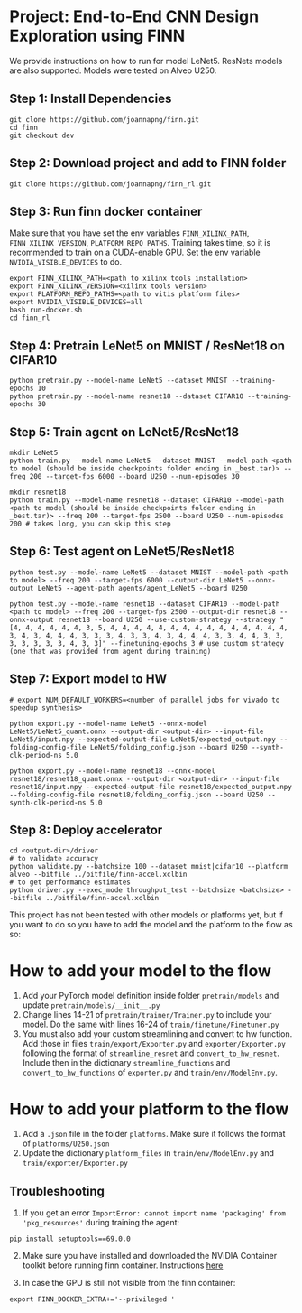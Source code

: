 # Project: End-to-End CNN Design Exploration using FINN

We provide instructions on how to run for model LeNet5. ResNets models are also supported. Models were tested on Alveo U250.

## Step 1: Install Dependencies

```
git clone https://github.com/joannapng/finn.git
cd finn
git checkout dev
```

## Step 2: Download project and add to FINN folder
```
git clone https://github.com/joannapng/finn_rl.git
```

## Step 3: Run finn docker container
Make sure that you have set the env variables `FINN_XILINX_PATH`, `FINN_XILINX_VERSION`, `PLATFORM_REPO_PATHS`. Training takes time, so it is recommended to train on a CUDA-enable GPU. Set the env variable `NVIDIA_VISIBLE_DEVICES` to do.
```	
export FINN_XILINX_PATH=<path to xilinx tools installation>
export FINN_XILINX_VERSION=<xilinx tools version>
export PLATFORM_REPO_PATHS=<path to vitis platform files>
export NVIDIA_VISIBLE_DEVICES=all
bash run-docker.sh
cd finn_rl
```

## Step 4: Pretrain LeNet5 on MNIST / ResNet18 on CIFAR10
```
python pretrain.py --model-name LeNet5 --dataset MNIST --training-epochs 10
python pretrain.py --model-name resnet18 --dataset CIFAR10 --training-epochs 30
```

## Step 5: Train agent on LeNet5/ResNet18
```
mkdir LeNet5
python train.py --model-name LeNet5 --dataset MNIST --model-path <path to model (should be inside checkpoints folder ending in _best.tar)> --freq 200 --target-fps 6000 --board U250 --num-episodes 30

mkdir resnet18
python train.py --model-name resnet18 --dataset CIFAR10 --model-path <path to model (should be inside checkpoints folder ending in _best.tar)> --freq 200 --target-fps 2500 --board U250 --num-episodes 200 # takes long, you can skip this step
```
## Step 6: Test agent on LeNet5/ResNet18
```
python test.py --model-name LeNet5 --dataset MNIST --model-path <path to model> --freq 200 --target-fps 6000 --output-dir LeNet5 --onnx-output LeNet5 --agent-path agents/agent_LeNet5 --board U250

python test.py --model-name resnet18 --dataset CIFAR10 --model-path <path to model> --freq 200 --target-fps 2500 --output-dir resnet18 --onnx-output resnet18 --board U250 --use-custom-strategy --strategy "[4, 4, 4, 4, 4, 4, 3, 5, 4, 4, 4, 4, 4, 4, 4, 4, 4, 4, 4, 4, 4, 4, 4, 3, 4, 3, 4, 4, 4, 3, 3, 3, 4, 3, 3, 4, 3, 4, 4, 4, 3, 3, 4, 4, 3, 3, 3, 3, 3, 3, 3, 4, 3, 3]" --finetuning-epochs 3 # use custom strategy (one that was provided from agent during training)
```

## Step 7: Export model to HW
```
# export NUM_DEFAULT_WORKERS=<number of parallel jobs for vivado to speedup synthesis>

python export.py --model-name LeNet5 --onnx-model LeNet5/LeNet5_quant.onnx --output-dir <output-dir> --input-file LeNet5/input.npy --expected-output-file LeNet5/expected_output.npy --folding-config-file LeNet5/folding_config.json --board U250 --synth-clk-period-ns 5.0

python export.py --model-name resnet18 --onnx-model resnet18/resnet18_quant.onnx --output-dir <output-dir> --input-file resnet18/input.npy --expected-output-file resnet18/expected_output.npy --folding-config-file resnet18/folding_config.json --board U250 --synth-clk-period-ns 5.0
```

## Step 8: Deploy accelerator
```
cd <output-dir>/driver
# to validate accuracy
python validate.py --batchsize 100 --dataset mnist|cifar10 --platform alveo --bitfile ../bitfile/finn-accel.xclbin 
# to get performance estimates
python driver.py --exec_mode throughput_test --batchsize <batchsize> --bitfile ../bitfile/finn-accel.xclbin
``` 

This project has not been tested with other models or platforms yet, but if you want to do so you have to add the model and the platform to the flow as so:

# How to add your model to the flow
1. Add your PyTorch model definition inside folder `pretrain/models` and update `pretrain/models/__init__.py`
2. Change lines 14-21 of `pretrain/trainer/Trainer.py` to include your model. Do the same with lines 16-24 of `train/finetune/Finetuner.py`
3. You must also add your custom streamlining and convert to hw function. Add those in files `train/export/Exporter.py` and `exporter/Exporter.py` following the format of `streamline_resnet` and `convert_to_hw_resnet`. Include then in the dictionary `streamline_functions` and `convert_to_hw_functions` of `exporter.py` and `train/env/ModelEnv.py`.

# How to add your platform to the flow
1. Add a `.json` file in the folder `platforms`. Make sure it follows the format of `platforms/U250.json`
2. Update the dictionary `platform_files` in `train/env/ModelEnv.py` and `train/exporter/Exporter.py`

## Troubleshooting
1. If you get an error `ImportError: cannot import name 'packaging' from 'pkg_resources'` during training the agent:
```
pip install setuptools==69.0.0
```
2. Make sure you have installed and downloaded the NVIDIA Container toolkit before running finn container. Instructions [here](https://docs.nvidia.com/datacenter/cloud-native/container-toolkit/latest/install-guide.html)

3. In case the GPU is still not visible from the finn container:
```
export FINN_DOCKER_EXTRA+='--privileged '
```